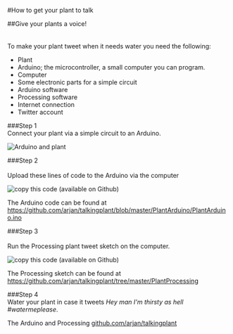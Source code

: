 #How to get your plant to talk

##Give your plants a voice! 
<br> <br> <br> 
To make your plant tweet when it needs water you need the following:
* Plant
* Arduino; the microcontroller, a small computer you can program.
* Computer
* Some electronic parts for a simple circuit
* Arduino software
* Processing software
* Internet connection
* Twitter account

###Step 1 <br> 
Connect your plant via a simple circuit to an Arduino.  

![Arduino and plant](Arduino-plant.png)

###Step 2 <br>   
Upload these lines of code to the Arduino via the computer

![copy this code (available on Github)](Arduino-plant-code.png)

The Arduino code can be found at https://github.com/arjan/talkingplant/blob/master/PlantArduino/PlantArduino.ino  

###Step 3<br>  
Run the Processing plant tweet sketch on the computer.  
 
![copy this code (available on Github)](Processing.png)

The Processing sketch can be found at https://github.com/arjan/talkingplant/tree/master/PlantProcessing  


###Step 4 <br> 
Water your plant in case it tweets *Hey man I'm thirsty as hell #watermeplease*.  


The Arduino and Processing [github.com/arjan/talkingplant](https://github.com/arjan/talkingplant)
